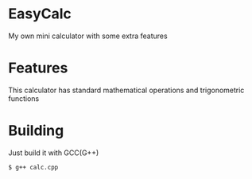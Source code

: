 # EasyCalc
My own mini calculator with some extra features

# Features
This calculator has standard mathematical operations and trigonometric functions

# Building
Just build it with GCC(G++)
```console
$ g++ calc.cpp
```
